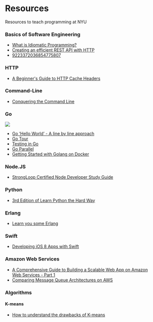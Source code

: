 # Resources
Resources to teach programming at NYU

### Basics of Software Engineering

- [What is Idiomatic Programming?](http://mrjoelkemp.com/2013/05/what-is-idiomatic-programming/)
- [Creating an efficient REST API with HTTP](http://mark-kirby.co.uk/2013/creating-a-true-rest-api/)
- [9223372036854775807](https://en.wikipedia.org/wiki/9223372036854775807)

### HTTP

- [A Beginner's Guide to HTTP Cache Headers](http://www.mobify.com/blog/beginners-guide-to-http-cache-headers/)

### Command-Line 

- [Conquering the Command Line](http://conqueringthecommandline.com/book)

### Go

![](https://software.intel.com/sites/default/files/styles/media_thumbnail/public/gophercolor_0.png?itok=WqZLYcFe)

- [Go ‘Hello World’ - A line by line approach](http://golangtutorials.blogspot.com/2011/05/very-simple-go-hello-world-line-by-line.html)
- [Go Tour](http://tour.golang.org/)
- [Testing in Go](http://openmymind.net/Testing-In-Go/)
- [Go Parallel](https://software.intel.com/en-us/blogs/2013/06/18/go-parallel)
- [Getting Started with Golang on Docker](http://blog.tutum.co/2015/01/27/getting-started-with-golang-on-docker/)

### Node.JS

- [StrongLoop Certified Node Developer Study Guide](http://strongloop.com/node-js/certification/scnd-study-guide)

### Python

- [3rd Edition of Learn Python the Hard Way](http://learnpythonthehardway.org/book/)

### Erlang

- [Learn you some Erlang](http://learnyousomeerlang.com/content)

### Swift

- [Developing iOS 8 Apps with Swift](https://itunes.apple.com/us/course/developing-ios-8-apps-swift/id961180099)

### Amazon Web Services

- [A Comprehensive Guide to Building a Scalable Web App on Amazon Web Services - Part 1](https://www.airpair.com/aws/posts/building-a-scalable-web-app-on-amazon-web-services-p1)
- [Comparing Message Queue Architectures on AWS](http://tech.forter.com/comparing-message-queue-architectures-on-aws/)

### Algorithms

#### K-means

- [How to understand the drawbacks of K-means](http://stats.stackexchange.com/questions/133656/how-to-understand-the-drawbacks-of-k-means)
